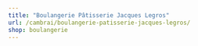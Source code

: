 ```yaml
---
title: "Boulangerie Pâtisserie Jacques Legros"
url: /cambrai/boulangerie-patisserie-jacques-legros/
shop: boulangerie
---
```

